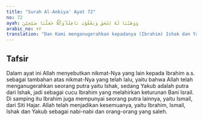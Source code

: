 ```yaml
---
title: "Surah Al-Anbiya' Ayat 72"
no: 72
ayah: وَوَهَبْنَا لَهٗٓ اِسْحٰقَ وَيَعْقُوْبَ نَافِلَةً ۗوَكُلًّا جَعَلْنَا صٰلِحِيْنَ 
arabic_no: ٧٢
translation: "Dan Kami menganugerahkan kepadanya (Ibrahim) Ishak dan Yakub, sebagai suatu anugerah. Dan masing-masing Kami jadikan orang yang saleh."
---
```


## Tafsir

Dalam ayat ini Allah menyebutkan nikmat-Nya yang lain kepada Ibrahim a.s. sebagai tambahan atas nikmat-Nya yang telah lalu, yaitu bahwa Allah telah menganugerahkan seorang putra yaitu Ishak, sedang Yakub adalah putra dari Ishak, jadi sebagai cucu Ibrahim yang melahirkan keturunan Bani Israil. Di samping itu Ibrahim juga mempunyai seorang putra lainnya, yaitu Ismail, dari Siti Hajar. Allah telah menjadikan kesemuanya, yaitu Ibrahim, Ismail, Ishak dan Yakub sebagai nabi-nabi dan orang-orang yang saleh.